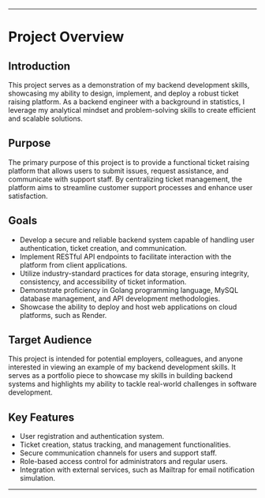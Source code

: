 
---

# Project Overview

## Introduction
This project serves as a demonstration of my backend development skills, showcasing my ability to design, implement, and deploy a robust ticket raising platform. As a backend engineer with a background in statistics, I leverage my analytical mindset and problem-solving skills to create efficient and scalable solutions.

## Purpose
The primary purpose of this project is to provide a functional ticket raising platform that allows users to submit issues, request assistance, and communicate with support staff. By centralizing ticket management, the platform aims to streamline customer support processes and enhance user satisfaction.

## Goals
- Develop a secure and reliable backend system capable of handling user authentication, ticket creation, and communication.
- Implement RESTful API endpoints to facilitate interaction with the platform from client applications.
- Utilize industry-standard practices for data storage, ensuring integrity, consistency, and accessibility of ticket information.
- Demonstrate proficiency in Golang programming language, MySQL database management, and API development methodologies.
- Showcase the ability to deploy and host web applications on cloud platforms, such as Render.

## Target Audience
This project is intended for potential employers, colleagues, and anyone interested in viewing an example of my backend development skills. It serves as a portfolio piece to showcase my skills in building backend systems and highlights my ability to tackle real-world challenges in software development.

## Key Features
- User registration and authentication system.
- Ticket creation, status tracking, and management functionalities.
- Secure communication channels for users and support staff.
- Role-based access control for administrators and regular users.
- Integration with external services, such as Mailtrap for email notification simulation.

---


